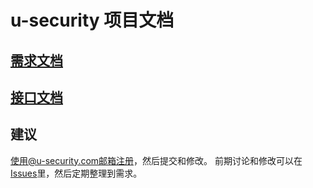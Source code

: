 ﻿# u-security 项目文档

## [需求文档](https://github.com/git-u-security/doc/blob/master/%E9%9C%80%E6%B1%82%E6%96%87%E6%A1%A3.md)

## [接口文档](https://github.com/git-u-security/doc/blob/master/%E6%8E%A5%E5%8F%A3%E6%96%87%E6%A1%A3.md)


## 建议
使用@u-security.com邮箱注册，然后提交和修改。
前期讨论和修改可以在 [Issues](https://github.com/git-u-security/doc/issues)里，然后定期整理到需求。
